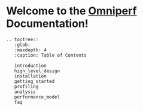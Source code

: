 # Welcome to the [Omniperf](https://github.com/AMDResearch/omniperf) Documentation!

```eval_rst
.. toctree::
   :glob:
   :maxdepth: 4
   :caption: Table of Contents

   introduction
   high_level_design
   installation
   getting_started
   profiling
   analysis
   performance_model
   faq
```
